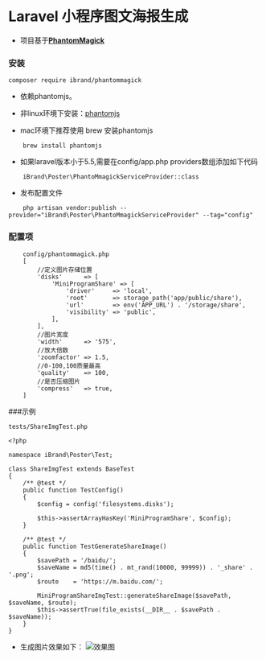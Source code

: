 # Laravel 小程序图文海报生成

* 项目基于[**PhantomMagick**](https://github.com/anam-hossain/phantommagick)


### 安装
```
composer require ibrand/phantommagick 

```

* 依赖phantomjs。

* 非linux环境下安装：[phantomjs](http://phantomjs.org/download.html)

* mac环境下推荐使用 brew 安装phantomjs
```
    brew install phantomjs
```
* 如果laravel版本小于5.5,需要在config/app.php providers数组添加如下代码
```
    iBrand\Poster\PhantoMmagickServiceProvider::class
```
* 发布配置文件
```
    php artisan vendor:publish --provider="iBrand\Poster\PhantoMmagickServiceProvider" --tag="config"
```

### 配置项

``` 
    config/phantommagick.php
    [
    	//定义图片存储位置
    	'disks'      => [
    		'MiniProgramShare' => [
    			'driver'     => 'local',
    			'root'       => storage_path('app/public/share'),
    			'url'        => env('APP_URL') . '/storage/share',
    			'visibility' => 'public',
    		],
    	],
    	//图片宽度
    	'width'      => '575',
    	//放大倍数
    	'zoomfactor' => 1.5,
    	//0-100,100质量最高
    	'quality'    => 100,
    	//是否压缩图片
    	'compress'   => true,
    ]
```

###示例
```
tests/ShareImgTest.php

<?php

namespace iBrand\Poster\Test;

class ShareImgTest extends BaseTest
{
	/** @test */
	public function TestConfig()
	{
		$config = config('filesystems.disks');

		$this->assertArrayHasKey('MiniProgramShare', $config);
	}

	/** @test */
	public function TestGenerateShareImage()
	{
		$savePath = '/baidu/';
		$saveName = md5(time() . mt_rand(10000, 99999)) . '_share' . '.png';
		$route    = 'https://m.baidu.com/';

		MiniProgramShareImgTest::generateShareImage($savePath, $saveName, $route);
		$this->assertTrue(file_exists(__DIR__ . $savePath . $saveName));
	}
}

```

* 生成图片效果如下：
![效果图](http://admin.dev.tnf.ibrand.cc/storage/uploads/images/2018_09_13/3A3x1TlJgfFZWfbr58lo5exeBQ3rBCbE9VdTEf6H.jpeg)